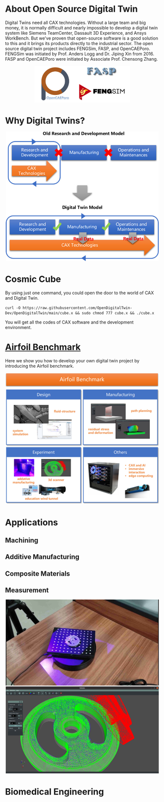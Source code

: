 # About Open Source Digital Twin

Digital Twins need all CAX technologies. Without a large team and big money, it is normally difficult and nearly impossible to develop a digital twin system like Siemens TeamCenter, Dassault 3D Experience, and Ansys WorkBench. But we've proven that open-source software is a good solution to this and it brings its products directly to the industrial sector. The open source digital twin project includes FENGSim, FASP, and OpenCAEPoro. FENGSim was initiated by Prof. Anders Logg and Dr. Jiping Xin from 2016. FASP and OpenCAEPoro were initiated by Associate Prof. Chensong Zhang.

<div align="center"><img src="images/logos.jpg" alt="FENGSim" height="120" /></div>

# Why Digital Twins?

<div align="center"><img src="images/dt2.jpg" alt="FENGSim" width="500"/></div>

# Cosmic Cube
By using just one command, you could open the door to the world of CAX and Digital Twin. 

`curl -O https://raw.githubusercontent.com/OpenDigitalTwin-Dev/OpenDigitalTwin/main/cube.x && sudo chmod 777 cube.x && ./cube.x`

You will get all the codes of CAX software and the development environment.

# [Airfoil Benchmark](https://github.com/fengsim/FENGSim-Dev/wiki/Home)

Here we show you how to develop your own digital twin project by introducing the Airfoil benchmark.   

<div align="center"><img src="images/airfoil.jpg" alt="airfoil" width="600" /></div>

# Applications

## Machining

## Additive Manufacturing

## Composite Materials

## Measurement

<div align="center"><img src="images/meas1.jpg" alt="Measurement" width="500" /></div>

<div align="center"><img src="images/meas2.jpg" alt="Measurement" width="500" /></div>

# Biomedical Engineering
